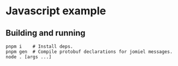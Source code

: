 # Javascript example

## Building and running

```shell
pnpm i    # Install deps.
pnpm gen  # Compile protobuf declarations for jomiel messages.
node . [args ...]
```
